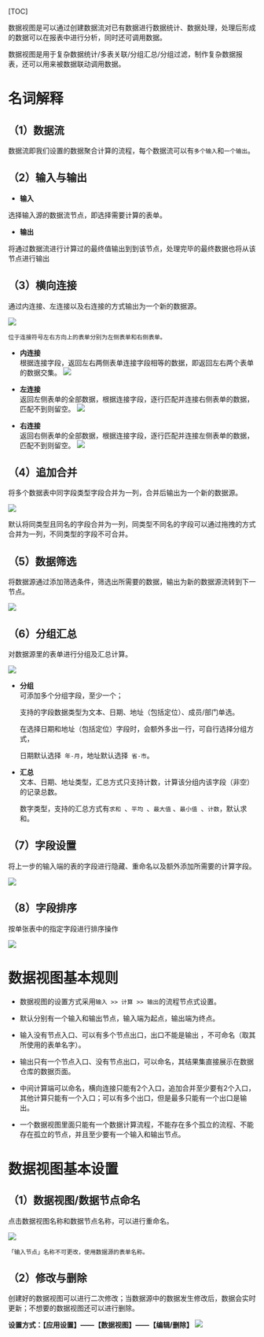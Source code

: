 [TOC]

数据视图是可以通过创建数据流对已有数据进行数据统计、数据处理，处理后形成的数据可以在报表中进行分析，同时还可调用数据。

数据视图是用于复杂数据统计/多表关联/分组汇总/分组过滤，制作复杂数据报表，还可以用来被数据联动调用数据。




# 名词解释
## （1）数据流
数据流即我们设置的数据聚合计算的流程，每个数据流可以有`多个输入`和`一个输出`。

## （2）输入与输出
* **输入**

选择输入源的数据流节点，即选择需要计算的表单。

* **输出**

将通过数据流进行计算过的最终值输出到到该节点，处理完毕的最终数据也将从该节点进行输出

## （3）横向连接
通过内连接、左连接以及右连接的方式输出为一个新的数据源。

![](http://docfiles.baibaoyun.com/FvejWfWSiFgdD_zjSpkVRN6s0Xuz)

`位于连接符号左右方向上的表单分别为左侧表单和右侧表单。`

* **内连接**<br>
根据连接字段，返回左右两侧表单连接字段相等的数据，即返回左右两个表单的数据交集。
![](http://docfiles.baibaoyun.com/FhCu-_w-5IlOfzuaLUCrPtZp6R1h)

* **左连接**<br>
返回左侧表单的全部数据，根据连接字段，逐行匹配并连接右侧表单的数据，匹配不到则留空。
![](http://docfiles.baibaoyun.com/FkL7rcRo7x4IkT0Gnnd1fhGtaFbJ)

* **右连接**<br>
返回右侧表单的全部数据，根据连接字段，逐行匹配并连接左侧表单的数据，匹配不到则留空。
![](http://docfiles.baibaoyun.com/Flf7JYEZ_6kOmiitJ3eMdxPzaNk-)


## （4）追加合并
将多个数据表中同字段类型字段合并为一列，合并后输出为一个新的数据源。

![](http://docfiles.baibaoyun.com/FnAgV2fAZn_ECEakKdlJud3qjoMM)

默认将同类型且同名的字段合并为一列，同类型不同名的字段可以通过拖拽的方式合并为一列，不同类型的字段不可合并。



## （5）数据筛选
将数据源通过添加筛选条件，筛选出所需要的数据，输出为新的数据源流转到下一节点。

![](http://docfiles.baibaoyun.com/FvqRm1w1kZWG3sf2Hq16EYNBKYIO)


## （6）分组汇总
对数据源里的表单进行分组及汇总计算。

![](http://docfiles.baibaoyun.com/FuEz_wBxqd_M2fE8tb-XPeogcMa-)


* **分组**<br>
可添加多个分组字段，至少一个；

  支持的字段数据类型为文本、日期、地址（包括定位）、成员/部门单选。

  在选择日期和地址（包括定位）字段时，会额外多出一行，可自行选择分组方式，

  日期默认选择` 年-月`，地址默认选择` 省-市`。

* **汇总**<br>
文本、日期、地址类型，汇总方式只支持计数，计算该分组内该字段（非空）的记录总数。

   数字类型，支持的汇总方式有`求和 `、`平均 `、`最大值` 、`最小值 `、`计数`，默认求和。

## （7）字段设置
将上一步的输入端的表的字段进行隐藏、重命名以及额外添加所需要的计算字段。

![](http://docfiles.baibaoyun.com/FvhtQVnSlnZXwrQ0DWwe0AvuyM3x)

## （8）字段排序
按单张表中的指定字段进行排序操作

![](http://docfiles.baibaoyun.com/FpGK_9IvaqKw0alk6YkN0ohrq8Zi)


# 数据视图基本规则
* 数据视图的设置方式采用`输入 >> 计算 >> 输出`的流程节点式设置。

* 默认分别有一个输入和输出节点，输入端为起点，输出端为终点。

* 输入没有节点入口、可以有多个节点出口，出口不能是输出 ，不可命名（取其所使用的表单名字）。

* 输出只有一个节点入口、没有节点出口，可以命名，其结果集直接展示在数据仓库的数据页面。

* 中间计算端可以命名，横向连接只能有2个入口，追加合并至少要有2个入口，其他计算只能有一个入口；可以有多个出口，但是最多只能有一个出口是输出。

* 一个数据视图里面只能有一个数据计算流程，不能存在多个孤立的流程、不能存在孤立的节点，并且至少要有一个输入和输出节点。

# 数据视图基本设置
## （1）数据视图/数据节点命名
点击数据视图名称和数据节点名称，可以进行重命名。

![](http://docfiles.baibaoyun.com/Fur5VN1fggWk5EDB-MKEkwAEkvrl)


`「输入节点」名称不可更改，使用数据源的表单名称。`

## （2）修改与删除
创建好的数据视图可以进行二次修改；当数据源中的数据发生修改后，数据会实时更新；不想要的数据视图还可以进行删除。

**设置方式：【应用设置】——【数据视图】——【编辑/删除】**
![](http://docfiles.baibaoyun.com/FoVNYPcBIpx-J5B2avljhhIhbe4x)




